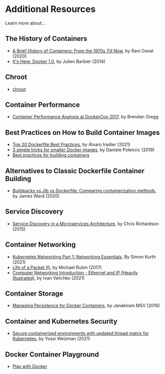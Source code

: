 # Additional Resources

Learn more about...

## The History of Containers

-   [A Brief History of Containers: From the 1970s Till Now](https://blog.aquasec.com/a-brief-history-of-containers-from-1970s-chroot-to-docker-2016), by Rani Osnat (2020)
-   [It's Here: Docker 1.0](https://web.archive.org/web/20160426102954/https://blog.docker.com/2014/06/its-here-docker-1-0/), by Julien Barbier (2014)

## Chroot

-   [chroot](https://wiki.ubuntuusers.de/chroot/)

## Container Performance

-   [Container Performance Analysis at DockerCon 2017](https://www.brendangregg.com/blog/2017-05-15/container-performance-analysis-dockercon-2017.html), by Brendan Gregg

## Best Practices on How to Build Container Images

-   [Top 20 Dockerfile Best Practices](https://sysdig.com/blog/dockerfile-best-practices/), by Álvaro Iradier (2021)
-   [3 simple tricks for smaller Docker images](https://learnk8s.io/blog/smaller-docker-images), by Daniele Polencic (2019)
-   [Best practices for building containers](https://cloud.google.com/architecture/best-practices-for-building-containers)

## Alternatives to Classic Dockerfile Container Building

-   [Buildpacks vs Jib vs Dockerfile: Comparing containerization methods](https://trainingportal.linuxfoundation.org/learn/course/kubernetes-and-cloud-native-essentials-lfs250/container-orchestration/%C3%81l), by James Ward (2020)

## Service Discovery

-   [Service Discovery in a Microservices Architecture](https://www.nginx.com/blog/service-discovery-in-a-microservices-architecture/), by Chris Richardson (2015)

## Container Networking

-   [Kubernetes Networking Part 1: Networking Essentials](https://www.inovex.de/de/blog/kubernetes-networking-part-1-en/), By Simon Kurth (2021)
-   [Life of a Packet (I)](https://www.youtube.com/watch?v=0Omvgd7Hg1I), by Michael Rubin (2017)
-   [Computer Networking Introduction - Ethernet and IP (Heavily Illustrated)](https://iximiuz.com/en/posts/computer-networking-101/), by Ivan Velichko (2021)

## Container Storage

-   [Managing Persistence for Docker Containers](https://thenewstack.io/methods-dealing-container-storage/), by Janakiram MSV (2016)

## Container and Kubernetes Security

-   [Secure containerized environments with updated thread matrix for Kubernetes](https://www.microsoft.com/security/blog/2021/03/23/secure-containerized-environments-with-updated-threat-matrix-for-kubernetes/), by Yossi Weizman (2021)

## Docker Container Playground

-   [Play with Docker](https://labs.play-with-docker.com/)